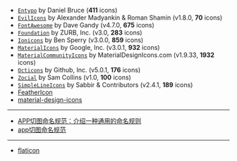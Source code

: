 - [`Entypo`](http://entypo.com) by Daniel Bruce (**411** icons) 
- [`EvilIcons`](http://evil-icons.io) by Alexander Madyankin & Roman Shamin (v1.8.0, **70** icons) 
- [`FontAwesome`](http://fortawesome.github.io/Font-Awesome/icons/) by Dave Gandy (v4.7.0, **675** icons) 
- [`Foundation`](http://zurb.com/playground/foundation-icon-fonts-3) by ZURB, Inc. (v3.0, **283** icons)
- [`Ionicons`](http://ionicframework.com/docs/v2/ionicons/) by Ben Sperry (v3.0.0, **859** icons)
- [`MaterialIcons`](https://www.google.com/design/icons/) by Google, Inc. (v3.0.1, **932** icons)
- [`MaterialCommunityIcons`](https://materialdesignicons.com/) by MaterialDesignIcons.com (v1.9.33, **1932** icons)
- [`Octicons`](http://octicons.github.com) by Github, Inc. (v5.0.1, **176** icons)
- [`Zocial`](http://zocial.smcllns.com/) by Sam Collins (v1.0, **100** icons)
- [`SimpleLineIcons`](http://simplelineicons.com/) by Sabbir & Contributors (v2.4.1, **189** icons)
- [FeatherIcon](https://feathericons.com/)
- [material-design-icons](https://github.com/google/material-design-icons)

---

- [APP切图命名规范：介绍一种通用的命名规则](http://www.woshipm.com/ucd/575469.html)
- [app切图命名规范](http://www.zuimeiui.com/cutname.html)

---

- [flaticon](https://www.flaticon.com)

